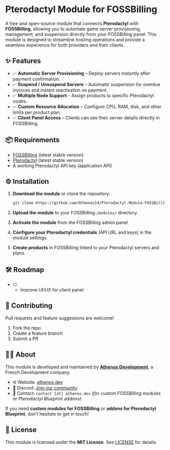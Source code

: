 # Pterodactyl Module for FOSSBilling

A free and open-source module that connects **Pterodactyl** with **FOSSBilling**, allowing you to automate game server provisioning, management, and suspension directly from your FOSSBilling panel. This module is designed to streamline hosting operations and provide a seamless experience for both providers and their clients.

## ✨ Features

* ✅ **Automatic Server Provisioning** – Deploy servers instantly after payment confirmation.
* ✅ **Suspend / Unsuspend Servers** – Automatic suspension for overdue invoices and instant reactivation on payment.
* ✅ **Multiple Node Support** – Assign products to specific Pterodactyl nodes.
* ✅ **Custom Resource Allocation** – Configure CPU, RAM, disk, and other limits per product plan.
* ✅ **Client Panel Access** – Clients can see their server details directly in FOSSBilling.

## 📦 Requirements

* [FOSSBilling](https://fossbilling.org/) (latest stable version)
* [Pterodactyl](https://pterodactyl.io/) (latest stable version)
* A working Pterodactyl API key (application API)

## ⚙️ Installation

1. **Download the module** or clone the repository:

   ```bash
   git clone https://github.com/Athenox14/Pterodactyl-Module-FOSSBilling.git
   ```
2. **Upload the module** to your FOSSBilling `/modules/` directory.
3. **Activate the module** from the FOSSBilling admin panel.
4. **Configure your Pterodactyl credentials** (API URL and keys) in the module settings.
5. **Create products** in FOSSBilling linked to your Pterodactyl servers and plans.

## 🛠 Roadmap

* [ ] - Improve UI/UX for client panel

## 🤝 Contributing

Pull requests and feature suggestions are welcome!

1. Fork the repo
2. Create a feature branch
3. Submit a PR

## 👨‍💻 About

This module is developed and maintained by **[Athenox Development](https://athenox.dev)**, a French Development company.

* 🌐 Website: [athenox.dev](https://athenox.dev)
* 💬 Discord: [Join our community](https://discord.gg/CXZvfDPnBh)
* 📧 Contact: `contact [at] athenox.dev` *(for custom FOSSBilling modules or Pterodactyl Blueprint addons)*

If you need **custom modules for FOSSBilling** or **addons for Pterodactyl Blueprint**, don’t hesitate to get in touch!

## 📜 License

This module is licensed under the **MIT License**. See [LICENSE](LICENSE) for details.
